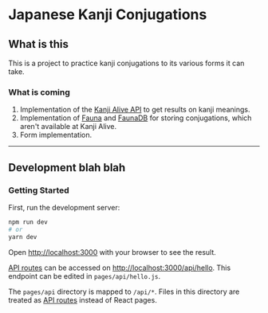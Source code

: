# Japanese Kanji Conjugations

## What is this

This is a project to practice kanji conjugations to its various forms it can take.

### What is coming

1. Implementation of the [Kanji Alive API](https://rapidapi.com/KanjiAlive/api/learn-to-read-and-write-japanese-kanji) to get results on kanji meanings.
2. Implementation of [Fauna](https://fauna.com/) and [FaunaDB](https://www.fauna.com/fauna/db) for storing conjugations, which aren't available at Kanji Alive.
3. Form implementation.

---

## Development blah blah

### Getting Started

First, run the development server:

```bash
npm run dev
# or
yarn dev
```

Open [http://localhost:3000](http://localhost:3000) with your browser to see the result.

[API routes](https://nextjs.org/docs/api-routes/introduction) can be accessed on [http://localhost:3000/api/hello](http://localhost:3000/api/hello). This endpoint can be edited in `pages/api/hello.js`.

The `pages/api` directory is mapped to `/api/*`. Files in this directory are treated as [API routes](https://nextjs.org/docs/api-routes/introduction) instead of React pages.
